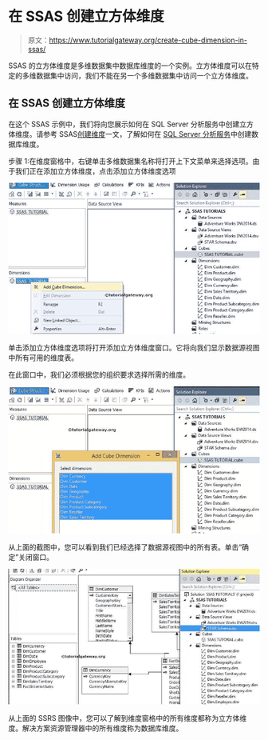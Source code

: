 # 在 SSAS 创建立方体维度

> 原文：<https://www.tutorialgateway.org/create-cube-dimension-in-ssas/>

SSAS 的立方体维度是多维数据集中数据库维度的一个实例。立方体维度可以在特定的多维数据集中访问，我们不能在另一个多维数据集中访问一个立方体维度。

## 在 SSAS 创建立方体维度

在这个 SSAS 示例中，我们将向您展示如何在 SQL Server 分析服务中创建立方体维度。请参考 SSAS[创建维度](https://www.tutorialgateway.org/create-dimension-in-ssas/)一文，了解如何在 [SQL Server 分析服务](https://www.tutorialgateway.org/ssas/)中创建数据库维度。

步骤 1:在维度窗格中，右键单击多维数据集名称将打开上下文菜单来选择选项。由于我们正在添加立方体维度，点击添加立方体维度选项

![Cube Dimension in SSAS 1](img/edb217c644fe611f35fb78ab2508332a.png)

单击添加立方体维度选项将打开添加立方体维度窗口。它将向我们显示数据源视图中所有可用的维度表。

在此窗口中，我们必须根据您的组织要求选择所需的维度。

![Cube Dimension in SSAS 2](img/53a4b79743451d7419f7da54df57312c.png)

从上面的截图中，您可以看到我们已经选择了数据源视图中的所有表。单击“确定”关闭窗口。

![Cube Dimension in SSAS 3](img/ac442a4ecac77c9b7e04389a4aecd8de.png)

从上面的 SSRS 图像中，您可以了解到维度窗格中的所有维度都称为立方体维度。解决方案资源管理器中的所有维度称为数据库维度。